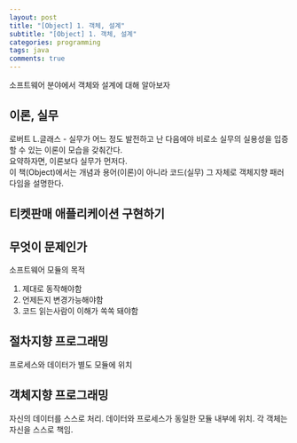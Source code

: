 ```yaml
---
layout: post
title: "[Object] 1. 객체, 설계"
subtitle: "[Object] 1. 객체, 설계"
categories: programming
tags: java
comments: true
---
```


소프트웨어 분야에서 객체와 설계에 대해 알아보자

## 이론, 실무
로버트 L.글래스 - 실무가 어느 정도 발전하고 난 다음에야 비로소 실무의 실용성을 입증할 수 있는 이론이 모습을 갖춰간다.  
요약하자면, 이론보다 실무가 먼저다.  
이 책(Object)에서는 개념과 용어(이론)이 아니라 코드(실무) 그 자체로 객체지향 패러다임을 설명한다. 

## 티켓판매 애플리케이션 구현하기

## 무엇이 문제인가
소프트웨어 모듈의 목적
1. 제대로 동작해야함
2. 언제든지 변경가능해야함
3. 코드 읽는사람이 이해가 쏙쏙 돼야함 

## 절차지향 프로그래밍
프로세스와 데이터가 별도 모듈에 위치

## 객체지향 프로그래밍 
자신의 데이터를 스스로 처리. 데이터와 프로세스가 동일한 모듈 내부에 위치. 각 객체는 자신을 스스로 책임. 